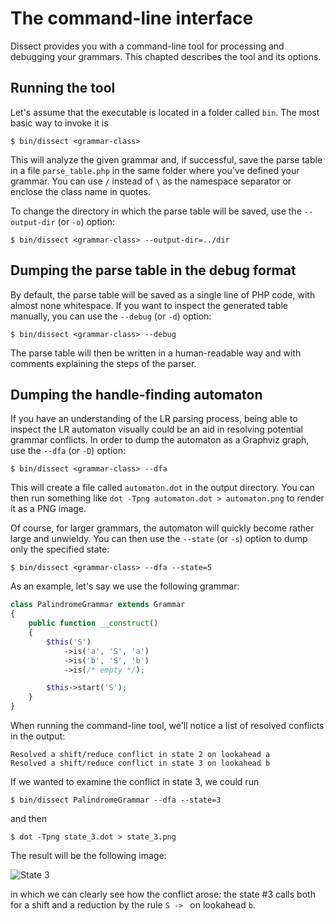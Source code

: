 The command-line interface
==========================

Dissect provides you with a command-line tool for processing and
debugging your grammars. This chapted describes the tool and its
options.

Running the tool
----------------

Let's assume that the executable is located in a folder called `bin`.
The most basic way to invoke it is

    $ bin/dissect <grammar-class>

This will analyze the given grammar and, if successful, save the parse
table in a file `parse_table.php` in the same folder where you've
defined your grammar. You can use `/` instead of `\` as the namespace
separator or enclose the class name in quotes.

To change the directory in which the parse table will be saved, use the
`--output-dir` (or `-o`) option:

    $ bin/dissect <grammar-class> --output-dir=../dir

Dumping the parse table in the debug format
-------------------------------------------

By default, the parse table will be saved as a single line of PHP code,
with almost none whitespace. If you want to inspect the generated table
manually, you can use the `--debug` (or `-d`) option:

    $ bin/dissect <grammar-class> --debug

The parse table will then be written in a human-readable way and with
comments explaining the steps of the parser.

Dumping the handle-finding automaton
------------------------------------

If you have an understanding of the LR parsing process, being able to
inspect the LR automaton visually could be an aid in resolving potential
grammar conflicts. In order to dump the automaton as a Graphviz graph,
use the `--dfa` (or `-D`) option:

    $ bin/dissect <grammar-class> --dfa

This will create a file called `automaton.dot` in the output directory.
You can then run something like `dot -Tpng automaton.dot > automaton.png`
to render it as a PNG image.

Of course, for larger grammars, the automaton will quickly become rather large
and unwieldy. You can then use the `--state` (or `-s`) option to dump
only the specified state:

    $ bin/dissect <grammar-class> --dfa --state=5

As an example, let's say we use the following grammar:

```php
class PalindromeGrammar extends Grammar
{
    public function __construct()
    {
        $this('S')
            ->is('a', 'S', 'a')
            ->is('b', 'S', 'b')
            ->is(/* empty */);

        $this->start('S');
    }
}
```

When running the command-line tool, we'll notice a list of resolved
conflicts in the output:

    Resolved a shift/reduce conflict in state 2 on lookahead a
    Resolved a shift/reduce conflict in state 3 on lookahead b

If we wanted to examine the conflict in state 3, we could run

    $ bin/dissect PalindromeGrammar --dfa --state=3

and then

    $ dot -Tpng state_3.dot > state_3.png

The result will be the following image:

![State 3](https://raw.github.com/jakubledl/dissect/develop/docs/state_3.png)

in which we can clearly see how the conflict arose: the state #3 calls
both for a shift and a reduction by the rule `S -> ` on
lookahead `b`.
